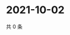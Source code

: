 # 2021-10-02

共 0 条

<!-- BEGIN WEIBO -->
<!-- 最后更新时间 Sat Oct 02 2021 05:00:38 GMT+0800 (China Standard Time) -->

<!-- END WEIBO -->
